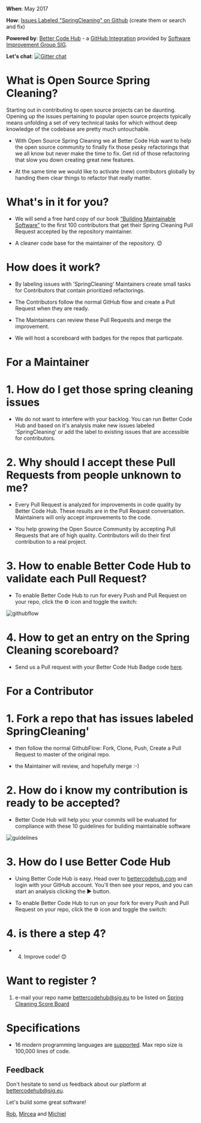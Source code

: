 **When**: May 2017

**How**: [Issues Labeled "SpringCleaning" on Github](https://github.com/issues?utf8=✓&q=is%3Aopen+label%3Aspringcleaning) (create them or search and fix)

**Powered by**: [Better Code Hub](https://bettercodehub.com) - a [GitHub Integration](https://github.com/integrations/better-code-hub) provided by [Software Improvement Group SIG](https://www.sig.eu).

**Let's chat**: [![Gitter chat](https://badges.gitter.im/gitterHQ/gitter.png)](https://gitter.im/OpenSourceSpringCleaning/Lobby)

# What is Open Source Spring Cleaning?

Starting out in contributing to open source projects can be daunting. Opening up the issues pertaining to popular open source projects typically means unfolding a set of very technical tasks for which without deep knowledge of the codebase are pretty much untouchable. 

* With Open Source Spring Cleaning we at Better Code Hub want to help the open source community to finally fix those pesky refactorings that we all know but never make the time to fix. Get rid of those refactoring that slow you down creating great new features.

* At the same time we would like to activate (new) contributors globally by handing them clear things to refactor that really matter.

# What's in it for you?

* We will send a free hard copy of our book [“Building Maintainable Software”](http://shop.oreilly.com/product/0636920049159.do) to the first 100 contributors that get their Spring Cleaning Pull Request accepted by the repository maintainer.

* A cleaner code base for the maintainer of the repository. 😊 

# How does it work?

* By labeling issues with 'SpringCleaning' Maintainers create small tasks for Contributors that contain prioritized refactorings. 

* The Contributors follow the normal GitHub flow and create a Pull Request when they are ready.

* The Maintainers can review these Pull Requests and merge the improvement.

* We will host a scoreboard with badges for the repos that particpate. 

# For a Maintainer

# 1. How do I get those spring cleaning issues

* We do not want to interfere with your backlog. You can run Better Code Hub and based on it's analysis make new issues labeled 'SpringCleaning' or add the label to existing issues that are accessible for contributors.

# 2. Why should I accept these Pull Requests from people unknown to me?

* Every Pull Request is analyzed for improvements in code quality by Better Code Hub. These results are in the Pull Request conversation. Maintainers will only accept improvements to the code.

* You help growing the Open Source Community by accepting Pull Requests that are of high quality. Contributors will do their first contribution to a real project. 

# 3. How to enable Better Code Hub to validate each Pull Request?

* To enable Better Code Hub to run for every Push and Pull Request on your repo, click the ⚙ icon and toggle the switch:

![githubflow](https://cdn-images-1.medium.com/max/720/1*N4wz389i80UbXKnjSp_QoA.png "Activate GitHub flow")

# 4. How to get an entry on the Spring Cleaning scoreboard?

* Send us a Pull request with your Better Code Hub Badge code [here](https://github.com/OpenSourceSpringCleaning/OpenSourceSpringCleaning.github.io/blob/master/SpringCleaningScoreBoard.md).


# For a Contributor

# 1. Fork a repo that has issues labeled SpringCleaning'

* then follow the normal GithubFlow: Fork, Clone, Push, Create a Pull Request to master of the original repo. 

* the Maintainer will review, and hopefully merge :-)

# 2. How do i know my contribution is ready to be accepted? 

* Better Code Hub will help you: your commits will be evaluated for compliance with these 10 guidelines for building maintainable software

![guidelines](https://cdn-images-1.medium.com/max/720/1*TS-ZTeI7sQS7dy_AlMqSXQ.png "The 10 guidelines")

# 3. How do I use Better Code Hub

* Using Better Code Hub is easy. Head over to [bettercodehub.com](https://bettercodehub.com) and login with your GitHub account. You'll then see your repos, and you can start an analysis clicking the ▶️ button. 

* To enable Better Code Hub to run on your fork for every Push and Pull Request on your repo, click the ⚙ icon and toggle the switch:

# 4. is there a step 4?

* 4. Improve code! 😊



# Want to register ?

1. e-mail your repo name [bettercodehub@sig.eu](mailto:bettercodehub@sig.eu) to be listed on  [Spring Cleaning Score Board](https://github.com/OpenSourceSpringCleaning/OpenSourceSpringCleaning.github.io/blob/master/SpringCleaningScoreBoard.md)



# Specifications 

* 16 modern programming languages are [supported](https://bettercodehub.com/docs/configuration-manual). Max repo size is 100,000 lines of code.


## Feedback 

Don't hesitate to send us feedback about our platform at bettercodehub@sig.eu. 

Let's build some great software!

[Rob](https://github.com/robvanderleek), [Mircea](https://github.com/mcadariu) and [Michiel](https://github.com/michielcuijpers)
